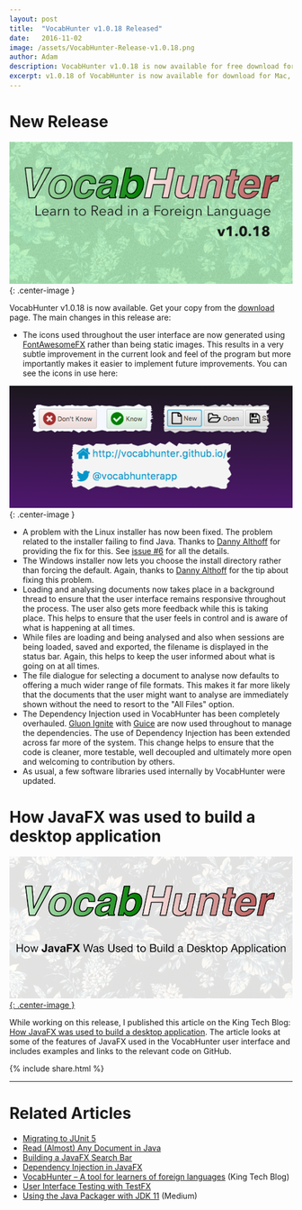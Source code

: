 ```yaml
---
layout: post
title:  "VocabHunter v1.0.18 Released"
date:   2016-11-02
image: /assets/VocabHunter-Release-v1.0.18.png
author: Adam
description: VocabHunter v1.0.18 is now available for free download for Mac, Windows and Linux
excerpt: v1.0.18 of VocabHunter is now available for download for Mac, Windows and Linux.  Read all about it here.
---
```

# New Release
![VocabHunter v1.0.18](/assets/VocabHunter-Release-v1.0.18.png){: .center-image }

VocabHunter v1.0.18 is now available.  Get your copy from the [download](/download) page.  The main changes in this release are:

* The icons used throughout the user interface are now generated using [FontAwesomeFX] rather than being static images.  This results in a very subtle improvement in the current look and feel of the program but more importantly makes it easier to implement future improvements.  You can see the icons in use here:

![FontAwesomeFX Icons](/assets/VocabHunter-FontAwesomeFX-Icons.png){: .center-image }

* A problem with the Linux installer has now been fixed. The problem related to the installer failing to find Java. Thanks to [Danny Althoff] for providing the fix for this. See [issue #6](https://github.com/VocabHunter/VocabHunter/issues/6) for all the details.
* The Windows installer now lets you choose the install directory rather than forcing the default. Again, thanks to [Danny Althoff] for the tip about fixing this problem.
* Loading and analysing documents now takes place in a background thread to ensure that the user interface remains responsive throughout the process.  The user also gets more feedback while this is taking place. This helps to ensure that the user feels in control and is aware of what is happening at all times.
* While files are loading and being analysed and also when sessions are being loaded, saved and exported, the filename is displayed in the status bar.  Again, this helps to keep the user informed about what is going on at all times.
* The file dialogue for selecting a document to analyse now defaults to offering a much wider range of file formats.  This makes it far more likely that the documents that the user might want to analyse are immediately shown without the need to resort to the "All Files" option.
* The Dependency Injection used in VocabHunter has been completely overhauled.  [Gluon Ignite] with [Guice] are now used throughout to manage the dependencies.  The use of Dependency Injection has been extended across far more of the system.  This change helps to ensure that the code is cleaner, more testable, well decoupled and ultimately more open and welcoming to contribution by others.
* As usual, a few software libraries used internally by VocabHunter were updated.

# How JavaFX was used to build a desktop application
[![How JavaFX was used to build a desktop application](/assets/VocabHunter-JavaFX.png){: .center-image }][KingTechBlog2]

While working on this release, I published this article on the King Tech Blog: [How JavaFX was used to build a desktop application][KingTechBlog2].  The article looks at some of the features of JavaFX used in the VocabHunter user interface and includes examples and links to the relevant code on GitHub.

{% include share.html %}
___

# Related Articles
* [Migrating to JUnit 5]
* [Read (Almost) Any Document in Java]
* [Building a JavaFX Search Bar]
* [Dependency Injection in JavaFX][DependencyInjection]
* [VocabHunter – A tool for learners of foreign languages][KingTechBlog1] (King Tech Blog)
* [User Interface Testing with TestFX][TestFX]
* [Using the Java Packager with JDK 11] (Medium)

[TestFX]:/2016/07/27/TestFX.html
[DependencyInjection]:/2016/11/13/JavaFX-Dependency-Injection.html
[Building a JavaFX Search Bar]:/2017/01/15/Search-Bar.html
[Read (Almost) Any Document in Java]:/2017/04/30/Read-Any-Document-Format.html
[Migrating to JUnit 5]:/2017/10/17/migrating-to-junit-5.html
[Using the Java Packager with JDK 11]:https://medium.com/@adam_carroll/java-packager-with-jdk11-31b3d620f4a8

[KingTechBlog1]:https://medium.com/techking/vocabhunter-a-tool-for-learners-of-foreign-languages-55c467a6250c
[KingTechBlog2]:https://medium.com/techking/how-javafx-was-used-to-build-a-desktop-application-7d4c680d8dc
[Danny Althoff]:https://github.com/FibreFoX
[FontAwesomeFX]:https://bitbucket.org/Jerady/fontawesomefx
[Gluon Ignite]:http://gluonhq.com/labs/ignite/
[Guice]:https://github.com/google/guice